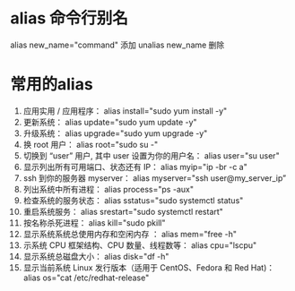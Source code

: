 # alias 命令行别名
 alias new_name="command" 添加
 unalias new_name 删除
# 常用的alias
 1. 应用实用 / 应用程序：
 alias install="sudo yum install -y"
 2. 更新系统：
 alias update="sudo yum update -y"
 3. 升级系统：
 alias upgrade="sudo yum upgrade -y"
 4. 换 root 用户：
 alias root="sudo su -"
 5. 切换到 “user” 用户, 其中 user 设置为你的用户名：
 alias user="su user"
 6. 显示列出所有可用端口、状态还有 IP：
 alias myip="ip -br -c a"
 7. ssh 到你的服务器 myserver：
 alias myserver="ssh user@my_server_ip”
 8. 列出系统中所有进程：
 alias process="ps -aux"
 9. 检查系统的服务状态：
 alias sstatus="sudo systemctl status"
 10. 重启系统服务：
 alias srestart="sudo systemctl restart"
 11. 按名称杀死进程：
 alias kill="sudo pkill"
 12. 显示系统系统总使用内存和空闲内存 ：
 alias mem="free -h"
 13. 示系统 CPU 框架结构、CPU 数量、线程数等：
 alias cpu="lscpu"
 14. 显示系统总磁盘大小：
 alias disk="df -h"
 15. 显示当前系统 Linux 发行版本（适用于 CentOS、Fedora 和 Red Hat)：
 alias os="cat /etc/redhat-release"
